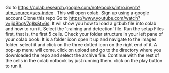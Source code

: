 Go to https://colab.research.google.com/notebooks/intro.ipynb?utm_source=scs-index . This will open colab. Sign up using a google account
Clone this repo
Go to https://www.youtube.com/watch?v=jjdBbqV7q8s&t=6s. It wil show you how to load a gitbub file into colab and how to run it. Select the 'training and detection' file.
Run the setup Files first, that is, the first 5 cells. 
Check your folder structure in your left pane of your colab book. It is a folder icon
open it up and navigate to the images folder. select it and click on the three dotted icon on the right end of it. A pop-up menu will come.
click on upload and go to the directory where you downloaded the repo and select the archive file.
Continue with the rest of the cells in the colab notbook by just running them. click on the play button to run it.
